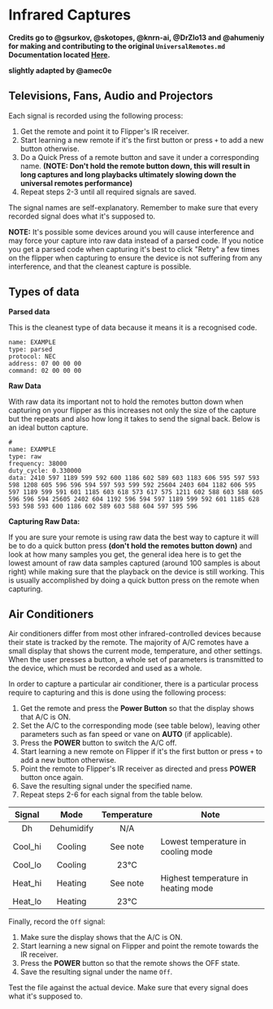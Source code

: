 # Infrared Captures

**Credits go to @gsurkov, @skotopes, @knrn-ai, @DrZlo13 and @ahumeniy for making and contributing to the original `UniversalRemotes.md` Documentation located [Here](https://github.com/flipperdevices/flipperzero-firmware/blob/dev/documentation/UniversalRemotes.md).** 

**slightly adapted by @amec0e**

## Televisions, Fans, Audio and Projectors

Each signal is recorded using the following process:

1. Get the remote and point it to Flipper's IR receiver.
2. Start learning a new remote if it's the first button or press `+` to add a new button otherwise.
3. Do a Quick Press of a remote button and save it under a corresponding name. **(NOTE: Don't hold the remote button down, this will result in long captures and long playbacks ultimately slowing down the universal remotes performance)**
4. Repeat steps 2-3 until all required signals are saved.

The signal names are self-explanatory. Remember to make sure that every recorded signal does what it's supposed to.

**NOTE:** It's possible some devices around you will cause interference and may force your capture into raw data instead of a parsed code. 
If you notice you get a parsed code when capturing it's best to click "Retry" a few times on the flipper when capturing to ensure the device is not suffering from any interference, and that the cleanest capture is possible.

## Types of data

**Parsed data**

This is the cleanest type of data because it means it is a recognised code.

```
name: EXAMPLE
type: parsed
protocol: NEC
address: 07 00 00 00
command: 02 00 00 00
```

**Raw Data**

With raw data its important not to hold the remotes button down when capturing on your flipper as this increases not only the size of the capture but the repeats and also how long it takes to send the signal back. Below is an ideal button capture.

```
# 
name: EXAMPLE
type: raw
frequency: 38000
duty_cycle: 0.330000
data: 2410 597 1189 599 592 600 1186 602 589 603 1183 606 595 597 593 598 1208 605 596 596 594 597 593 599 592 25604 2403 604 1182 606 595 597 1189 599 591 601 1185 603 618 573 617 575 1211 602 588 603 588 605 596 596 594 25605 2402 604 1192 596 594 597 1189 599 592 601 1185 628 593 598 593 600 1186 602 589 603 588 604 597 595 596
```

**Capturing Raw Data:**

If you are sure your remote is using raw data the best way to capture it will be to do a quick button press **(don't hold the remotes button down)** and look at how many samples you get, the general idea here is to get the lowest amount of raw data samples captured (around 100 samples is about right) while making sure that the playback on the device is still working. This is usually accomplished by doing a quick button press on the remote when capturing.

## Air Conditioners

Air conditioners differ from most other infrared-controlled devices because their state is tracked by the remote.
The majority of A/C remotes have a small display that shows the current mode, temperature, and other settings.
When the user presses a button, a whole set of parameters is transmitted to the device, which must be recorded and used as a whole.

In order to capture a particular air conditioner, there is a particular process require to capturing and this is done using the following process:

1. Get the remote and press the **Power Button** so that the display shows that A/C is ON.
2. Set the A/C to the corresponding mode (see table below), leaving other parameters such as fan speed or vane on **AUTO** (if applicable).
3. Press the **POWER** button to switch the A/C off.
4. Start learning a new remote on Flipper if it's the first button or press `+` to add a new button otherwise.
5. Point the remote to Flipper's IR receiver as directed and press **POWER** button once again.
6. Save the resulting signal under the specified name.
7. Repeat steps 2-6 for each signal from the table below.

| Signal  |    Mode    | Temperature | Note                                |
| :-----: | :--------: | :---------: | ----------------------------------- |
|   Dh    | Dehumidify |     N/A     |                                     |
| Cool_hi |  Cooling   |  See note   | Lowest temperature in cooling mode  |
| Cool_lo |  Cooling   |    23°C     |                                     |
| Heat_hi |  Heating   |  See note   | Highest temperature in heating mode |
| Heat_lo |  Heating   |    23°C     |                                     |

Finally, record the `Off` signal:

1. Make sure the display shows that the A/C is ON.
2. Start learning a new signal on Flipper and point the remote towards the IR receiver.
3. Press the **POWER** button so that the remote shows the OFF state.
4. Save the resulting signal under the name `Off`.

Test the file against the actual device. Make sure that every signal does what it's supposed to.
